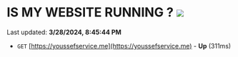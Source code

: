 # IS MY WEBSITE RUNNING ? [![](https://img.shields.io/static/v1?label=Sponsor&message=%E2%9D%A4&logo=GitHub&color=%23fe8e86)](https://github.com/sponsors/<username>)

Last updated: **3/28/2024, 8:45:44 PM**

- `GET` [https://youssefservice.me](https://youssefservice.me) - **Up** (311ms)
